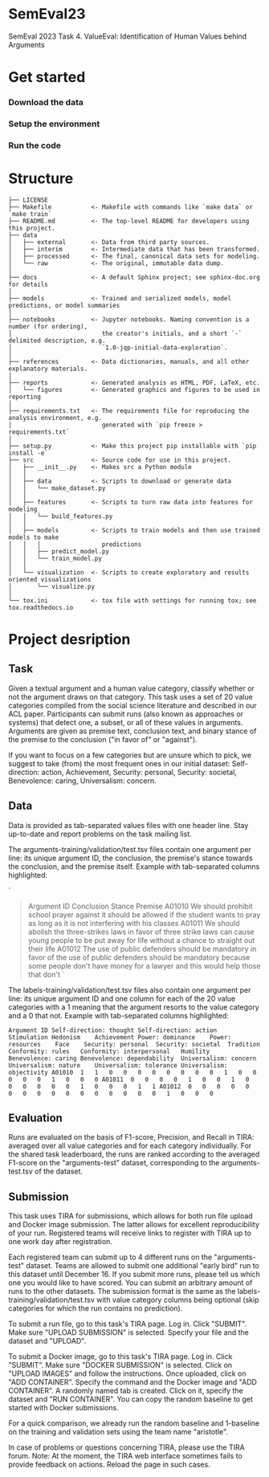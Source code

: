 # SemEval23
SemEval 2023 Task 4. ValueEval: Identification of Human Values behind Arguments

# Get started
### Download the data

### Setup the environment

### Run the code

# Structure
    ├── LICENSE
    ├── Makefile           <- Makefile with commands like `make data` or `make train`
    ├── README.md          <- The top-level README for developers using this project.
    ├── data
    │   ├── external       <- Data from third party sources.
    │   ├── interim        <- Intermediate data that has been transformed.
    │   ├── processed      <- The final, canonical data sets for modeling.
    │   └── raw            <- The original, immutable data dump.
    │
    ├── docs               <- A default Sphinx project; see sphinx-doc.org for details
    │
    ├── models             <- Trained and serialized models, model predictions, or model summaries
    │
    ├── notebooks          <- Jupyter notebooks. Naming convention is a number (for ordering),
    │                         the creator's initials, and a short `-` delimited description, e.g.
    │                         `1.0-jqp-initial-data-exploration`.
    │
    ├── references         <- Data dictionaries, manuals, and all other explanatory materials.
    │
    ├── reports            <- Generated analysis as HTML, PDF, LaTeX, etc.
    │   └── figures        <- Generated graphics and figures to be used in reporting
    │
    ├── requirements.txt   <- The requirements file for reproducing the analysis environment, e.g.
    │                         generated with `pip freeze > requirements.txt`
    │
    ├── setup.py           <- Make this project pip installable with `pip install -e`
    ├── src                <- Source code for use in this project.
    │   ├── __init__.py    <- Makes src a Python module
    │   │
    │   ├── data           <- Scripts to download or generate data
    │   │   └── make_dataset.py
    │   │
    │   ├── features       <- Scripts to turn raw data into features for modeling
    │   │   └── build_features.py
    │   │
    │   ├── models         <- Scripts to train models and then use trained models to make
    │   │   │                 predictions
    │   │   ├── predict_model.py
    │   │   └── train_model.py
    │   │
    │   └── visualization  <- Scripts to create exploratory and results oriented visualizations
    │       └── visualize.py
    │
    └── tox.ini            <- tox file with settings for running tox; see tox.readthedocs.io

# Project desription
## Task
Given a textual argument and a human value category, classify whether or not the argument draws on that category. This task uses a set of 20 value categories compiled from the social science literature and described in our ACL paper. Participants can submit runs (also known as approaches or systems) that detect one, a subset, or all of these values in arguments. Arguments are given as premise text, conclusion text, and binary stance of the premise to the conclusion ("in favor of" or "against").

If you want to focus on a few categories but are unsure which to pick, we suggest to take (from) the most frequent ones in our initial dataset: Self-direction: action, Achievement, Security: personal, Security: societal, Benevolence: caring, Universalism: concern.

## Data
Data is provided as tab-separated values files with one header line. Stay up-to-date and report problems on the task mailing list.

The arguments-training/validation/test.tsv files contain one argument per line: its unique argument ID, the conclusion, the premise's stance towards the conclusion, and the premise itself. Example with tab-separated columns highlighted:

`
> Argument ID	Conclusion	Stance	Premise
> A01010	We should prohibit school prayer	against	it should be allowed if the student wants to pray as long as it is not interfering with his classes
> A01011	We should abolish the three-strikes laws	in favor of	three strike laws can cause young people to be put away for life without a chance to straight out their life
> A01012	The use of public defenders should be mandatory	in favor of	the use of public defenders should be mandatory because some people don't have money for a lawyer and this would help those that don't
`

The labels-training/validation/test.tsv files also contain one argument per line: its unique argument ID and one column for each of the 20 value categories with a 1 meaning that the argument resorts to the value category and a 0 that not. Example with tab-separated columns highlighted:

`
Argument ID	Self-direction: thought	Self-direction: action	Stimulation	Hedonism	Achievement	Power: dominance	Power: resources	Face	Security: personal	Security: societal	Tradition	Conformity: rules	Conformity: interpersonal	Humility	Benevolence: caring	Benevolence: dependability	Universalism: concern	Universalism: nature	Universalism: tolerance	Universalism: objectivity
A01010	1	1	0	0	0	0	0	0	0	0	1	0	0	0	0	0	1	0	0	0
A01011	0	0	0	0	1	0	0	1	0	0	0	0	0	0	1	0	0	0	1	1
A01012	0	0	0	0	0	0	0	0	0	0	0	0	0	0	0	0	1	0	0	0
`

## Evaluation

Runs are evaluated on the basis of F1-score, Precision, and Recall in TIRA: averaged over all value categories and for each category individually. For the shared task leaderboard, the runs are ranked according to the averaged F1-score on the "arguments-test" dataset, corresponding to the arguments-test.tsv of the dataset.

## Submission

This task uses TIRA for submissions, which allows for both run file upload and Docker image submission. The latter allows for excellent reproducibility of your run. Registered teams will receive links to register with TIRA up to one work day after registration.

Each registered team can submit up to 4 different runs on the "arguments-test" dataset. Teams are allowed to submit one additional "early bird" run to this dataset until December 16. If you submit more runs, please tell us which one you would like to have scored. You can submit an arbitrary amount of runs to the other datasets. The submission format is the same as the labels-training/validation/test.tsv with value category columns being optional (skip categories for which the run contains no prediction).

To submit a run file, go to this task's TIRA page. Log in. Click "SUBMIT". Make sure "UPLOAD SUBMISSION" is selected. Specify your file and the dataset and "UPLOAD".

To submit a Docker image, go to this task's TIRA page. Log in. Click "SUBMIT". Make sure "DOCKER SUBMISSION" is selected. Click on "UPLOAD IMAGES" and follow the instructions. Once uploaded, click on "ADD CONTAINER". Specify the command and the Docker image and "ADD CONTAINER". A randomly named tab is created. Click on it, specify the dataset and "RUN CONTAINER". You can copy the random baseline to get started with Docker submissions.

For a quick comparison, we already run the random baseline and 1-baseline on the training and validation sets using the team name "aristotle".

In case of problems or questions concerning TIRA, please use the TIRA forum. Note: At the moment, the TIRA web interface sometimes fails to provide feedback on actions. Reload the page in such cases.
